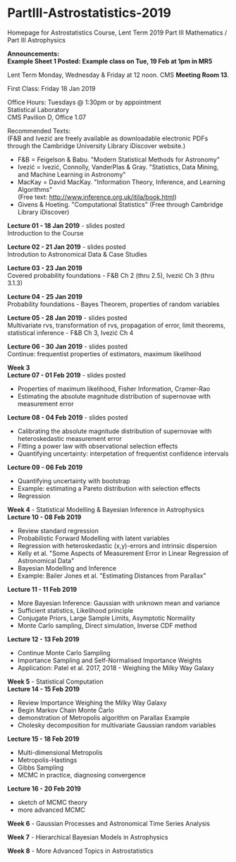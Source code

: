 # PartIII-Astrostatistics-2019
Homepage for Astrostatistics Course, Lent Term 2019
Part III Mathematics / Part III Astrophysics

**Announcements:**  
**Example Sheet 1 Posted: Example class on Tue, 19 Feb at 1pm in MR5**  

Lent Term
Monday, Wednesday & Friday at 12 noon. CMS **Meeting Room 13**.

First Class: Friday 18 Jan 2019

Office Hours: Tuesdays @ 1:30pm or by appointment  
Statistical Laboratory  
CMS Pavilion D, Office 1.07  

Recommended Texts:  
(F&B and Ivezić are freely available as downloadable electronic PDFs through the Cambridge University Library iDiscover website.)

* F&B = Feigelson & Babu. "Modern Statistical Methods for Astronomy"  
* Ivezić = Ivezić, Connolly, VanderPlas & Gray. "Statistics, Data Mining, and Machine Learning in Astronomy"  
* MacKay = David MacKay. "Information Theory, Inference, and Learning Algorithms"  
(Free text: http://www.inference.org.uk/itila/book.html)  
* Givens & Hoeting. "Computational Statistics" (Free through Cambridge Library iDiscover)  

**Lecture 01 - 18 Jan 2019** - slides posted  
Introduction to the Course

**Lecture 02 - 21 Jan 2019** - slides posted  
Introdution to Astronomical Data & Case Studies  

**Lecture 03 - 23 Jan 2019**  
Covered probability foundations - F&B Ch 2 (thru 2.5), Ivezić Ch 3 (thru 3.1.3)

**Lecture 04 - 25 Jan 2019**  
Probability foundations - Bayes Theorem, properties of random variables 

**Lecture 05 - 28 Jan 2019** - slides posted  
Multivariate rvs, transformation of rvs, propagation of error, limit theorems,  
statistical inference - F&B Ch 3, Ivezić Ch 4

**Lecture 06 - 30 Jan 2019** - slides posted  
Continue: frequentist properties of estimators, maximum likelihood

**Week 3**  
**Lecture 07 - 01 Feb 2019** - slides posted  
* Properties of maximum likelihood, Fisher Information, Cramer-Rao  
* Estimating the absolute magnitude distribution of supernovae with measurement error  

**Lecture 08 - 04 Feb 2019** - slides posted  
* Calibrating the absolute magnitude distribution of supernovae with heteroskedastic measurement error 
* Fitting a power law with observational selection effects
* Quantifying uncertainty: interpetation of frequentist confidence intervals

**Lecture 09 - 06 Feb 2019**
* Quantifying uncertainty with bootstrap
* Example: estimating a Pareto distribution with selection effects  
* Regression  

**Week 4** - Statistical Modelling & Bayesian Inference in Astrophysics  
**Lecture 10 - 08 Feb 2019**
* Review standard regression
* Probabilistic Forward Modelling with latent variables
* Regression with heteroskedastic (x,y)-errors and intrinsic dispersion
* Kelly et al. "Some Aspects of Measurement Error in Linear Regression of Astronomical Data"
* Bayesian Modelling and Inference
* Example: Bailer Jones et al. "Estimating Distances from Parallax"

**Lecture 11 - 11 Feb 2019**  
* More Bayesian Inference: Gaussian with unknown mean and variance  
* Sufficient statistics, Likelihood principle  
* Conjugate Priors, Large Sample Limits, Asymptotic Normality  
* Monte Carlo sampling, Direct simulation, Inverse CDF method  

**Lecture 12 - 13 Feb 2019**  
* Continue Monte Carlo Sampling  
* Importance Sampling and Self-Normalised Importance Weights  
* Application: Patel et al. 2017, 2018 - Weighing the Milky Way Galaxy  

**Week 5** - Statistical Computation  
**Lecture 14 - 15 Feb 2019**  
* Review Importance Weighing the Milky Way Galaxy  
* Begin Markov Chain Monte Carlo  
* demonstration of Metropolis algorithm on Parallax Example  
* Cholesky decomposition for multivariate Gaussian random variables  

**Lecture 15 - 18 Feb 2019**
* Multi-dimensional Metropolis  
* Metropolis-Hastings  
* Gibbs Sampling
* MCMC in practice, diagnosing convergence  

**Lecture 16 - 20 Feb 2019**  
* sketch of MCMC theory    
* more advanced MCMC  

**Week 6** - Gaussian Processes and Astronomical Time Series Analysis  

**Week 7** - Hierarchical Bayesian Models in Astrophysics

**Week 8** - More Advanced Topics in Astrostatistics
